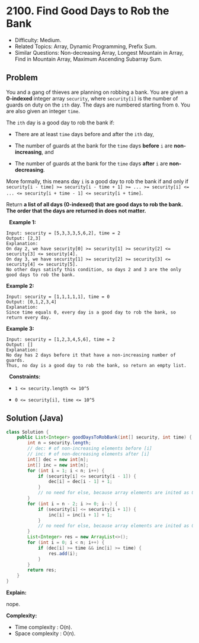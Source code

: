 # 2100. Find Good Days to Rob the Bank

- Difficulty: Medium.
- Related Topics: Array, Dynamic Programming, Prefix Sum.
- Similar Questions: Non-decreasing Array, Longest Mountain in Array, Find in Mountain Array, Maximum Ascending Subarray Sum.

## Problem

You and a gang of thieves are planning on robbing a bank. You are given a **0-indexed** integer array ```security```, where ```security[i]``` is the number of guards on duty on the ```ith``` day. The days are numbered starting from ```0```. You are also given an integer ```time```.

The ```ith``` day is a good day to rob the bank if:


	
- There are at least ```time``` days before and after the ```ith``` day,
	
- The number of guards at the bank for the ```time``` days **before** ```i``` are **non-increasing**, and
	
- The number of guards at the bank for the ```time``` days **after** ```i``` are **non-decreasing**.


More formally, this means day ```i``` is a good day to rob the bank if and only if ```security[i - time] >= security[i - time + 1] >= ... >= security[i] <= ... <= security[i + time - 1] <= security[i + time]```.

Return **a list of **all** days **(0-indexed) **that are good days to rob the bank**.** The order that the days are returned in does** ****not** matter.**

 
**Example 1:**

```
Input: security = [5,3,3,3,5,6,2], time = 2
Output: [2,3]
Explanation:
On day 2, we have security[0] >= security[1] >= security[2] <= security[3] <= security[4].
On day 3, we have security[1] >= security[2] >= security[3] <= security[4] <= security[5].
No other days satisfy this condition, so days 2 and 3 are the only good days to rob the bank.
```

**Example 2:**

```
Input: security = [1,1,1,1,1], time = 0
Output: [0,1,2,3,4]
Explanation:
Since time equals 0, every day is a good day to rob the bank, so return every day.
```

**Example 3:**

```
Input: security = [1,2,3,4,5,6], time = 2
Output: []
Explanation:
No day has 2 days before it that have a non-increasing number of guards.
Thus, no day is a good day to rob the bank, so return an empty list.
```

 
**Constraints:**


	
- ```1 <= security.length <= 10^5```
	
- ```0 <= security[i], time <= 10^5```



## Solution (Java)

```java
class Solution {
    public List<Integer> goodDaysToRobBank(int[] security, int time) {
        int n = security.length;
        // dec: # of non-increasing elements before [i]
        // inc: # of non-decreasing elements after [i]
        int[] dec = new int[n];
        int[] inc = new int[n];
        for (int i = 1; i < n; i++) {
            if (security[i] <= security[i - 1]) {
                dec[i] = dec[i - 1] + 1;
            }
            // no need for else, because array elements are inited as 0
        }
        for (int i = n - 2; i >= 0; i--) {
            if (security[i] <= security[i + 1]) {
                inc[i] = inc[i + 1] + 1;
            }
            // no need for else, because array elements are inited as 0
        }
        List<Integer> res = new ArrayList<>();
        for (int i = 0; i < n; i++) {
            if (dec[i] >= time && inc[i] >= time) {
                res.add(i);
            }
        }
        return res;
    }
}
```

**Explain:**

nope.

**Complexity:**

* Time complexity : O(n).
* Space complexity : O(n).
